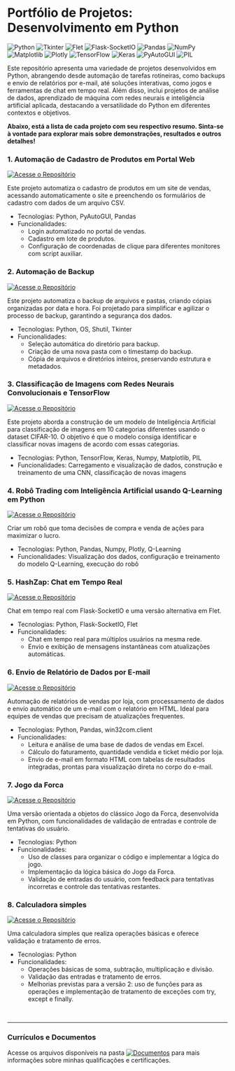 # Portfólio de Projetos: Desenvolvimento em Python
![Python](https://img.shields.io/badge/Python-3776AB?style=for-the-badge&logo=python&logoColor=white)
![Tkinter](https://img.shields.io/badge/Tkinter-FF6F00?style=for-the-badge&logo=python&logoColor=white)
![Flet](https://img.shields.io/badge/Flet-FFD43B?style=for-the-badge&logo=python&logoColor=black)
![Flask-SocketIO](https://img.shields.io/badge/Flask--SocketIO-000000?style=for-the-badge&logo=flask&logoColor=white)
![Pandas](https://img.shields.io/badge/Pandas-150458?style=for-the-badge&logo=pandas&logoColor=white)
![NumPy](https://img.shields.io/badge/NumPy-013243?style=for-the-badge&logo=numpy&logoColor=white)
![Matplotlib](https://img.shields.io/badge/Matplotlib-11557c?style=for-the-badge)
![Plotly](https://img.shields.io/badge/Plotly-3F4F75?style=for-the-badge&logo=plotly&logoColor=white)
![TensorFlow](https://img.shields.io/badge/TensorFlow-FF6F00?style=for-the-badge&logo=tensorflow&logoColor=white)
![Keras](https://img.shields.io/badge/Keras-D00000?style=for-the-badge&logo=keras&logoColor=white)
![PyAutoGUI](https://img.shields.io/badge/PyAutoGUI-3766AB?style=for-the-badge&logo=python&logoColor=white)
![PIL](https://img.shields.io/badge/PIL-3776AB?style=for-the-badge&logo=python&logoColor=white)

Este repositório apresenta uma variedade de projetos desenvolvidos em Python, abrangendo desde automação de tarefas rotineiras, como backups e envio de relatórios por e-mail, até soluções interativas, como jogos e ferramentas de chat em tempo real. Além disso, inclui projetos de análise de dados, aprendizado de máquina com redes neurais e inteligência artificial aplicada, destacando a versatilidade do Python em diferentes contextos e objetivos.

<strong>Abaixo, está a lista de cada projeto com seu respectivo resumo. Sinta-se à vontade para explorar mais sobre demonstrações, resultados e outros detalhes!</strong>

### 1. Automação de Cadastro de Produtos em Portal Web
[![Acesse o Repositório](https://img.shields.io/badge/Acesse%20o%20Reposit%C3%B3rio-gray?style=for-the-badge)](https://github.com/vitoriapguimaraes/portifolio-python-development/tree/main/1.%20Automa%C3%A7%C3%A3o%20de%20cadastro)

Este projeto automatiza o cadastro de produtos em um site de vendas, acessando automaticamente o site e preenchendo os formulários de cadastro com dados de um arquivo CSV.
- Tecnologias: Python, PyAutoGUI, Pandas
- Funcionalidades:
    - Login automatizado no portal de vendas.
    - Cadastro em lote de produtos.
    - Configuração de coordenadas de clique para diferentes monitores com script auxiliar.

### 2. Automação de Backup
[![Acesse o Repositório](https://img.shields.io/badge/Acesse%20o%20Reposit%C3%B3rio-gray?style=for-the-badge)](https://github.com/vitoriapguimaraes/portifolio-python-development/tree/main/2.%20Automo%C3%A7%C3%A3o%20de%20backup)

Este projeto automatiza o backup de arquivos e pastas, criando cópias organizadas por data e hora. Foi projetado para simplificar e agilizar o processo de backup, garantindo a segurança dos dados.
- Tecnologias: Python, OS, Shutil, Tkinter
- Funcionalidades:
    - Seleção automática do diretório para backup.
    - Criação de uma nova pasta com o timestamp do backup.
    - Cópia de arquivos e diretórios inteiros, preservando estrutura e metadados.

### 3. Classificação de Imagens com Redes Neurais Convolucionais e TensorFlow
[![Acesse o Repositório](https://img.shields.io/badge/Acesse%20o%20Reposit%C3%B3rio-gray?style=for-the-badge)](https://github.com/vitoriapguimaraes/portifolio-python-development/tree/main/3.%20Classifica%C3%A7%C3%A3o%20Imagens%20com%20TensorFlow)

Este projeto aborda a construção de um modelo de Inteligência Artificial para classificação de imagens em 10 categorias diferentes usando o dataset CIFAR-10. O objetivo é que o modelo consiga identificar e classificar novas imagens de acordo com essas categorias.
- Tecnologias: Python, TensorFlow, Keras, Numpy, Matplotlib, PIL
- Funcionalidades: Carregamento e visualização de dados, construção e treinamento de uma CNN, classificação de novas imagens

### 4. Robô Trading com Inteligência Artificial usando Q-Learning em Python
[![Acesse o Repositório](https://img.shields.io/badge/Acesse%20o%20Reposit%C3%B3rio-gray?style=for-the-badge)](https://github.com/vitoriapguimaraes/portifolio-python-development/tree/main/4.%20Rob%C3%B4%20Trading%20com%20Q-Learning)

Criar um robô que toma decisões de compra e venda de ações para maximizar o lucro.
- Tecnologias: Python, Pandas, Numpy, Plotly, Q-Learning
- Funcionalidades: Visualização dos dados, configuração e treinamento do modelo Q-Learning, execução do robô

### 5. HashZap: Chat em Tempo Real
[![Acesse o Repositório](https://img.shields.io/badge/Acesse%20o%20Reposit%C3%B3rio-gray?style=for-the-badge)](https://github.com/vitoriapguimaraes/portifolio-python-development/tree/main/5.%20Site%20Chat%20ao%20Vivo)

Chat em tempo real com Flask-SocketIO e uma versão alternativa em Flet.
- Tecnologias: Python, Flask-SocketIO, Flet
- Funcionalidades:
    - Chat em tempo real para múltiplos usuários na mesma rede.
    - Envio e exibição de mensagens instantâneas com atualizações automáticas.

### 6. Envio de Relatório de Dados por E-mail
[![Acesse o Repositório](https://img.shields.io/badge/Acesse%20o%20Reposit%C3%B3rio-gray?style=for-the-badge)](https://github.com/vitoriapguimaraes/portifolio-python-development/tree/main/6.%20Relat%C3%B3rio%20de%20Dados%20por%20Email)

Automação de relatórios de vendas por loja, com processamento de dados e envio automático de um e-mail com o relatório em HTML. Ideal para equipes de vendas que precisam de atualizações frequentes.

- Tecnologias: Python, Pandas, win32com.client
- Funcionalidades:
    - Leitura e análise de uma base de dados de vendas em Excel.
    - Cálculo do faturamento, quantidade vendida e ticket médio por loja.
    - Envio de e-mail em formato HTML com tabelas de resultados integradas, prontas para visualização direta no corpo do e-mail.

### 7. Jogo da Forca
[![Acesse o Repositório](https://img.shields.io/badge/Acesse%20o%20Reposit%C3%B3rio-gray?style=for-the-badge)](https://github.com/vitoriapguimaraes/portifolio-python-development/tree/main/7.%20Jogo%20da%20Forca)

Uma versão orientada a objetos do clássico Jogo da Forca, desenvolvida em Python, com funcionalidades de validação de entradas e controle de tentativas do usuário.
- Tecnologias: Python
- Funcionalidades:
    - Uso de classes para organizar o código e implementar a lógica do jogo.
    - Implementação da lógica básica do Jogo da Forca.
    - Validação de entradas do usuário, com feedback para tentativas incorretas e controle das tentativas restantes.

### 8. Calculadora simples
[![Acesse o Repositório](https://img.shields.io/badge/Acesse%20o%20Reposit%C3%B3rio-gray?style=for-the-badge)](https://github.com/vitoriapguimaraes/portifolio-python-development/tree/main/8.%20Calculadora)

Uma calculadora simples que realiza operações básicas e oferece validação e tratamento de erros.
- Tecnologias: Python
- Funcionalidades:
    - Operações básicas de soma, subtração, multiplicação e divisão.
    - Validação das entradas e tratamento de erros.
    - Melhorias previstas para a versão 2: uso de funções para as operações e implementação de tratamento de exceções com try, except e finally.

<br>
<hr> 

### Currículos e Documentos
Acesse os arquivos disponíveis na pasta 
[![Documentos](https://img.shields.io/badge/DOCUMENTOS-%F0%9F%93%83-blue?style=flat-square)](https://github.com/vitoriapguimaraes/vitoriapguimaraes/tree/main/DOCUMENTOS) para mais informações sobre minhas qualificações e certificações.
